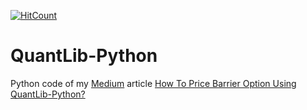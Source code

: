[![HitCount](http://hits.dwyl.com/kannansingaravelu/QuantLib-Python.svg)](http://hits.dwyl.com/kannansingaravelu/QuantLib-Python)
# QuantLib-Python
Python code of my [Medium](https://medium.com/@kannansi) article 
[How To Price Barrier Option Using QuantLib-Python?](https://medium.com/@kannansi/how-to-price-barrier-option-using-quantlib-python-ee4b1fff2448)
